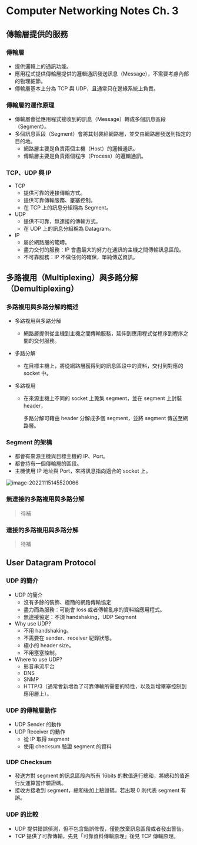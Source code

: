 # Computer Networking Notes Ch. 3

## 傳輸層提供的服務

### 傳輸層

- 提供邏輯上的通訊功能。
- 應用程式提供傳輸層提供的邏輯通訊發送訊息（Message），不需要考慮內部的物理細節。
- 傳輸層基本上分為 TCP 與 UDP，且通常只在邊緣系統上負責。



### 傳輸層的運作原理

- 傳輸層會從應用程式接收到的訊息（Message）轉成多個訊息區段（Segment）。
- 多個訊息區段（Segment）會將其封裝給網路層，並交由網路層發送到指定的目的地。
  - 網路層主要是負責兩個主機（Host）的邏輯通訊。
  - 傳輸層主要是負責兩個程序（Process）的邏輯通訊。



### TCP、UDP 與 IP

- TCP
  - 提供可靠的連接傳輸方式。
  - 提供可靠傳輸服務、壅塞控制。
  - 在 TCP 上的訊息分組稱為 Segment。
- UDP
  - 提供不可靠，無連接的傳輸方式。
  - 在 UDP 上的訊息分組稱為 Datagram。
- IP
  - 屬於網路層的範疇。
  - 盡力交付的服務：IP 會盡最大的努力在通訊的主機之間傳輸訊息區段。
  - 不可靠服務：IP 不做任何的確保，單純傳送資訊。



## 多路複用（Multiplexing）與多路分解（Demultiplexing）

### 多路複用與多路分解的概述

- 多路複用與多路分解

  - 網路層提供從主機到主機之間傳輸服務，延伸到應用程式從程序到程序之間的交付服務。

- 多路分解

  - 在目標主機上，將從網路層獲得到的訊息區段中的資料，交付到對應的 socket 中。

- 多路複用

  - 在來源主機上不同的 socket 上蒐集 segment，並在 segment 上封裝 header，

    多路分解可藉由 header 分解成多個 segment，並將 segment 傳送至網路層。



### Segment 的架構

- 都會有來源主機與目標主機的 IP、Port。
- 都會持有一個傳輸層的區段。
- 主機使用 IP 地址與 Port，來將訊息指向適合的 socket 上。

![image-20221115145520066](https://i.imgur.com/L291ISR.png)



### 無連接的多路複用與多路分解

> 待補



### 連接的多路複用與多路分解

> 待補



## User Datagram Protocol

### UDP 的簡介

- UDP 的簡介
  - 沒有多餘的裝飾、極簡的網路傳輸協定
  - 盡力而為服務：可能會 loss 或者傳輸亂序的資料給應用程式。
  - 無連接協定：不須 handshaking，UDP Segment 
- Why use UDP?
  - 不用 handshaking。
  - 不需要在 sender、receiver 紀錄狀態。
  - 極小的 header size。
  - 不用壅塞控制。
- Where to use UDP?
  - 影音串流平台
  - DNS
  - SNMP
  - HTTP/3（通常會新增為了可靠傳輸所需要的特性，以及新增壅塞控制到應用層上）。



### UDP 的傳輸層動作

- UDP Sender 的動作
- UDP Receiver 的動作
  - 從 IP 取得 segment
  - 使用 checksum 驗證 segment 的資料



### UDP Checksum

- 發送方對 segment 的訊息區段內所有 16bits 的數值進行總和，將總和的值進行反運算當作驗證碼。
- 接收方接收到 segment，總和後加上驗證碼，若出現 0 則代表 segment 有誤。



### UDP 的比較

- UDP 提供錯誤偵測，但不包含錯誤修復，僅能放棄訊息區段或者發出警告。
- TCP 提供了可靠傳輸，先見「可靠資料傳輸原理」後見 TCP 傳輸原理。
